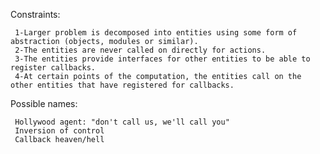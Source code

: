 Constraints:

     1-Larger problem is decomposed into entities using some form of abstraction (objects, modules or similar).
     2-The entities are never called on directly for actions.
     3-The entities provide interfaces for other entities to be able to register callbacks.
     4-At certain points of the computation, the entities call on the other entities that have registered for callbacks.

Possible names:

     Hollywood agent: "don't call us, we'll call you"
     Inversion of control
     Callback heaven/hell